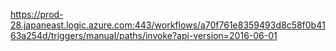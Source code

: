 https://prod-28.japaneast.logic.azure.com:443/workflows/a70f761e8359493d8c58f0b4163a254d/triggers/manual/paths/invoke?api-version=2016-06-01
